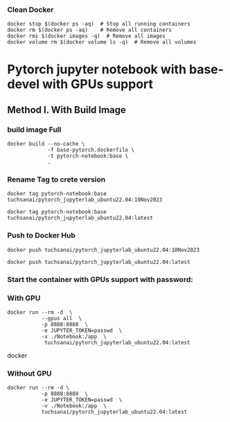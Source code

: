 ### Clean Docker

```
docker stop $(docker ps -aq)  # Stop all running containers
docker rm $(docker ps -aq)    # Remove all containers
docker rmi $(docker images -q)  # Remove all images
docker volume rm $(docker volume ls -q)  # Remove all volumes

```


# Pytorch jupyter notebook with base-devel with GPUs support
## Method I.  With Build Image

### build image Full



```
docker build --no-cache \
             -f base-pytorch.dockerfile \
             -t pytorch-notebook:base \
             .
```


### Rename Tag to crete version

```
docker tag pytorch-notebook:base  tuchsanai/pytorch_jupyterlab_ubuntu22.04:10Nov2023
```

```
docker tag pytorch-notebook:base  tuchsanai/pytorch_jupyterlab_ubuntu22.04:latest
```


### Push to Docker Hub

```
docker push tuchsanai/pytorch_jupyterlab_ubuntu22.04:10Nov2023
```

```
docker push tuchsanai/pytorch_jupyterlab_ubuntu22.04:latest
```


### Start the container with GPUs support with password:



### With GPU

```
docker run --rm -d  \
           --gpus all  \
           -p 8888:8888  \
           -e JUPYTER_TOKEN=passwd  \
           -v ./Notebook:/app  \
            tuchsanai/pytorch_jupyterlab_ubuntu22.04:latest
```




docker 
### Without GPU

```
docker run --rm -d \
           -p 8888:8888  \
           -e JUPYTER_TOKEN=passwd  \
           -v ./Notebook:/app  \
           tuchsanai/pytorch_jupyterlab_ubuntu22.04:latest
```

